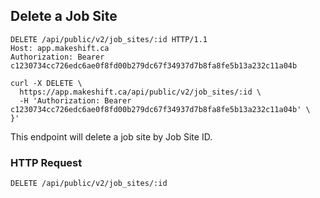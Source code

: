 ## Delete a Job Site

```http
DELETE /api/public/v2/job_sites/:id HTTP/1.1
Host: app.makeshift.ca
Authorization: Bearer c1230734cc726edc6ae0f8fd00b279dc67f34937d7b8fa8fe5b13a232c11a04b
```

```shell
curl -X DELETE \
  https://app.makeshift.ca/api/public/v2/job_sites/:id \
  -H 'Authorization: Bearer c1230734cc726edc6ae0f8fd00b279dc67f34937d7b8fa8fe5b13a232c11a04b' \
}'
```

This endpoint will delete a job site by Job Site ID.

### HTTP Request

`DELETE /api/public/v2/job_sites/:id`
